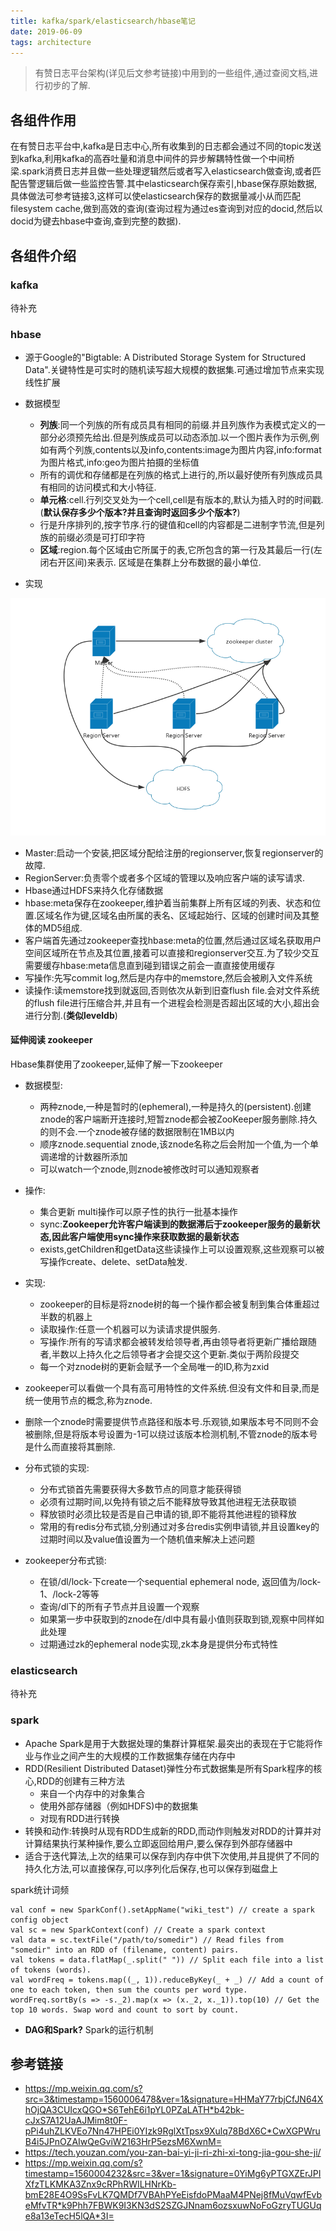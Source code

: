 ```yaml
---
title: kafka/spark/elasticsearch/hbase笔记
date: 2019-06-09
tags: architecture
---
```

>有赞日志平台架构(详见后文参考链接)中用到的一些组件,通过查阅文档,进行初步的了解.

## 各组件作用
在有赞日志平台中,kafka是日志中心,所有收集到的日志都会通过不同的topic发送到kafka,利用kafka的高吞吐量和消息中间件的异步解耦特性做一个中间桥梁.spark消费日志并且做一些处理逻辑然后或者写入elasticsearch做查询,或者匹配告警逻辑后做一些监控告警.其中elasticsearch保存索引,hbase保存原始数据,具体做法可参考链接3,这样可以使elasticsearch保存的数据量减小从而匹配filesystem cache,做到高效的查询(查询过程为通过es查询到对应的docid,然后以docid为键去hbase中查询,查到完整的数据).

## 各组件介绍

### kafka
待补充

### hbase

* 源于Google的"Bigtable: A Distributed Storage System for Structured Data".关键特性是可实时的随机读写超大规模的数据集.可通过增加节点来实现线性扩展
* 数据模型
	* **列族**:同一个列族的所有成员具有相同的前缀.并且列族作为表模式定义的一部分必须预先给出.但是列族成员可以动态添加.以一个图片表作为示例,例如有两个列族,contents以及info,contents:image为图片内容,info:format为图片格式,info:geo为图片拍摄的坐标值
	* 所有的调优和存储都是在列族的格式上进行的,所以最好使所有列族成员具有相同的访问模式和大小特征.
	* **单元格**:cell.行列交叉处为一个cell,cell是有版本的,默认为插入时的时间戳.(**默认保存多少个版本?并且查询时返回多少个版本?**)
	* 行是升序排列的,按字节序.行的键值和cell的内容都是二进制字节流,但是列族的前缀必须是可打印字符
	* **区域**:region.每个区域由它所属于的表,它所包含的第一行及其最后一行(左闭右开区间)来表示.
	区域是在集群上分布数据的最小单位.

* 实现

![Hbase](/img/Hbase.png)

* Master:启动一个安装,把区域分配给注册的regionserver,恢复regionserver的故障.
* RegionServer:负责零个或者多个区域的管理以及响应客户端的读写请求.
* Hbase通过HDFS来持久化存储数据
* hbase:meta保存在zookeeper,维护着当前集群上所有区域的列表、状态和位置.区域名作为键,区域名由所属的表名、区域起始行、区域的创建时间及其整体的MD5组成.
* 客户端首先通过zookeeper查找hbase:meta的位置,然后通过区域名获取用户空间区域所在节点及其位置,接着可以直接和regionserver交互.为了较少交互需要缓存hbase:meta信息直到碰到错误之前会一直直接使用缓存
* 写操作:先写commit log,然后是内存中的memstore,然后会被刷入文件系统
* 读操作:读memstore找到就返回,否则依次从新到旧查flush file.会对文件系统的flush file进行压缩合并,并且有一个进程会检测是否超出区域的大小,超出会进行分割.(**类似leveldb**)

#### 延伸阅读 zookeeper

Hbase集群使用了zookeeper,延伸了解一下zookeeper

* 数据模型:
	* 两种znode,一种是暂时的(ephemeral),一种是持久的(persistent).创建znode的客户端断开连接时,短暂znode都会被ZooKeeper服务删除.持久的则不会.一个znode被存储的数据限制在1MB以内
	* 顺序znode.sequential znode,该znode名称之后会附加一个值,为一个单调递增的计数器所添加
	* 可以watch一个znode,则znode被修改时可以通知观察者

* 操作:
	* 集合更新 multi操作可以原子性的执行一批基本操作
	* sync:**Zookeeper允许客户端读到的数据滞后于zookeeper服务的最新状态,因此客户端使用sync操作来获取数据的最新状态**
	* exists,getChildren和getData这些读操作上可以设置观察,这些观察可以被写操作create、delete、setData触发.
* 实现:
	* zookeeper的目标是将znode树的每一个操作都会被复制到集合体重超过半数的机器上
	* 读取操作:任意一个机器可以为读请求提供服务.
	* 写操作:所有的写请求都会被转发给领导者,再由领导者将更新广播给跟随者,半数以上持久化之后领导者才会提交这个更新.类似于两阶段提交
	* 每一个对znode树的更新会赋予一个全局唯一的ID,称为zxid

* zookeeper可以看做一个具有高可用特性的文件系统.但没有文件和目录,而是统一使用节点的概念,称为znode.
* 删除一个znode时需要提供节点路径和版本号.乐观锁,如果版本号不同则不会被删除,但是将版本号设置为-1可以绕过该版本检测机制,不管znode的版本号是什么而直接将其删除.

* 分布式锁的实现:
	* 分布式锁首先需要获得大多数节点的同意才能获得锁
	* 必须有过期时间,以免持有锁之后不能释放导致其他进程无法获取锁
	* 释放锁时必须比较是否是自己申请的锁,即不能将其他进程的锁释放
	* 常用的有redis分布式锁,分别通过对多台redis实例申请锁,并且设置key的过期时间以及value值设置为一个随机值来解决上述问题
* zookeeper分布式锁:
	* 在锁/dl/lock-下create一个sequential ephemeral node, 返回值为/lock-1、/lock-2等等
	* 查询/dl下的所有子节点并且设置一个观察
	* 如果第一步中获取到的znode在/dl中具有最小值则获取到锁,观察中同样如此处理
	* 过期通过zk的ephemeral node实现,zk本身是提供分布式特性


### elasticsearch

待补充

### spark

* Apache Spark是用于大数据处理的集群计算框架.最突出的表现在于它能将作业与作业之间产生的大规模的工作数据集存储在内存中
* RDD(Resilient Distributed Dataset)弹性分布式数据集是所有Spark程序的核心,RDD的创建有三种方法
	* 来自一个内存中的对象集合
	* 使用外部存储器（例如HDFS)中的数据集
	* 对现有RDD进行转换
* 转换和动作:转换时从现有RDD生成新的RDD,而动作则触发对RDD的计算并对计算结果执行某种操作,要么立即返回给用户,要么保存到外部存储器中
* 适合于迭代算法,上次的结果可以保存到内存中供下次使用,并且提供了不同的持久化方法,可以直接保存,可以序列化后保存,也可以保存到磁盘上

spark统计词频
```
val conf = new SparkConf().setAppName("wiki_test") // create a spark config object
val sc = new SparkContext(conf) // Create a spark context
val data = sc.textFile("/path/to/somedir") // Read files from "somedir" into an RDD of (filename, content) pairs.
val tokens = data.flatMap(_.split(" ")) // Split each file into a list of tokens (words).
val wordFreq = tokens.map((_, 1)).reduceByKey(_ + _) // Add a count of one to each token, then sum the counts per word type.
wordFreq.sortBy(s => -s._2).map(x => (x._2, x._1)).top(10) // Get the top 10 words. Swap word and count to sort by count.
```

* **DAG和Spark?** Spark的运行机制

## 参考链接
* https://mp.weixin.qq.com/s?src=3&timestamp=1560006478&ver=1&signature=HHMaY77rbjCfJN64XhOjQA3CUIcxQGO*S6TehE6i1pYL0PZaLATH*b42bk-cJxS7A12UaAJMim8t0F-pPi4uhZLKVEo7Nn47HPEi0YIzk9RglXtTpsx9Xulq78BdX6C*CwXGPWruB4i5JPnOZAIwQeGviW2163HrP5ezsM6XwnM=
* https://tech.youzan.com/you-zan-bai-yi-ji-ri-zhi-xi-tong-jia-gou-she-ji/
* https://mp.weixin.qq.com/s?timestamp=1560004232&src=3&ver=1&signature=0YiMg6yPTGXZErJPIXfzTLKMKA3Znx9cRPhRWILHNrKb-bmE28E4O9SsFvLK7QMDf7VBAhPYeEisfdoPMaaM4PNej8fMuVqwfEvbeMfvTR*k9Phh7FBWK9I3KN3dS2SZGJNnam6ozsxuwNoFoGzryTUGUqe8a13eTecH5lQA*3I=


